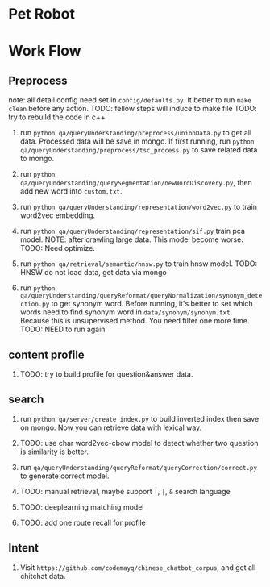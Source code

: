 # Pet Robot
# Work Flow
## Preprocess
note: all detail config need set in `config/defaults.py`. It better to run `make clean` before any action.
TODO: fellow steps will induce to make file
TODO: try to rebuild the code in c++

1.  run `python qa/queryUnderstanding/preprocess/unionData.py` to get all data. Processed data will be save in mongo. If first running, run `python qa/queryUnderstanding/preprocess/tsc_process.py` to save related data to mongo.

2.  run `python qa/queryUnderstanding/querySegmentation/newWordDiscovery.py`, then add new word into `custom.txt`. 

3.  run `python qa/queryUnderstanding/representation/word2vec.py` to train word2vec embedding.

4.  run `python qa/queryUnderstanding/representation/sif.py` train pca model.
NOTE: after crawling large data. This model become worse. 
TODO: Need optimize.

5.  run `python qa/retrieval/semantic/hnsw.py` to train hnsw model.
TODO: HNSW do not load data, get data via mongo
6.  run `python qa/queryUnderstanding/queryReformat/queryNormalization/synonym_detection.py` to get synonym word. Before running, it's better to set which words need to find synonym word in `data/synonym/synonym.txt`. Because this is unsupervised method. You need filter one more time.
TODO: NEED to run again

## content profile
1. TODO: try to build profile for question&answer data.

## search
1.  run `python qa/server/create_index.py` to build inverted index then save on mongo. Now you can retrieve data with lexical way.  

2.  TODO: use char word2vec-cbow model to detect whether two question is similarity is better.

3.  run `qa/queryUnderstanding/queryReformat/queryCorrection/correct.py` to generate correct model. 

4.  TODO: manual retrieval, maybe support `!`, `|`, `&` search language

5.  TODO: deeplearning matching model

6.  TODO: add one route recall for profile


## Intent
1. Visit `https://github.com/codemayq/chinese_chatbot_corpus`, and get all chitchat data. 